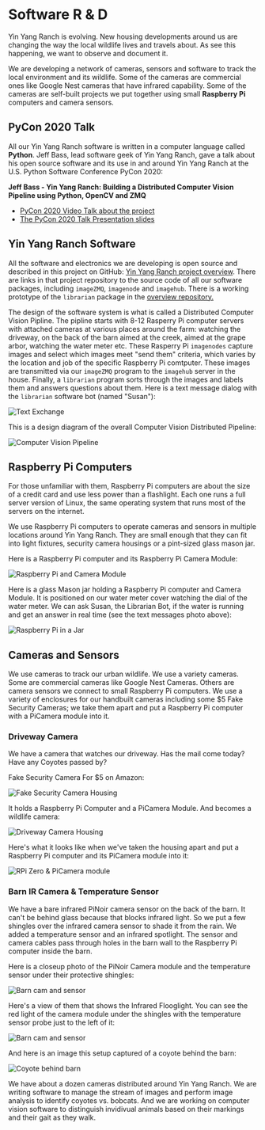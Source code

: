# Software R & D

Yin Yang Ranch is evolving. New housing developments around us are changing the
way the local wildlife lives and travels about. As see this happening, we want
to observe and document it.

We are developing a network of cameras, sensors and software to track the local 
environment and its wildlife. Some of the cameras are commercial ones like
Google Nest cameras that have infrared capability. Some of the cameras are 
self-built projects we put together using small **Raspberry Pi** computers and
camera sensors.

## PyCon 2020 Talk

All our Yin Yang Ranch software is written in a computer language called
**Python**. Jeff Bass, lead software geek of Yin Yang Ranch, gave a talk about his open source software
and its use in and around Yin Yang Ranch at the U.S. Python Software Conference
PyCon 2020:

**Jeff Bass - Yin Yang Ranch: Building a Distributed Computer
Vision Pipeline using Python, OpenCV and ZMQ**

- [PyCon 2020 Video Talk about the project](https://youtu.be/76GGZGneJZ4?t=2)
- [The PyCon 2020 Talk Presentation slides](https://speakerdeck.com/jeffbass/yin-yang-ranch-building-a-distributed-computer-vision-pipeline-using-python-opencv-and-zmq-17024000-4389-4bae-9e4d-16302d20a5b6)

## Yin Yang Ranch Software

All the software and electronics we are developing is open source and described in this project 
on GitHub: [Yin Yang Ranch project overview](https://github.com/jeffbass/yin-yang-ranch).
There are links in that project repository to the source code of all our software
packages, including `imageZMQ`, `imagenode` and `imagehub`. There is a working 
prototype of the `librarian` package in the [overview repository.](https://github.com/jeffbass/yin-yang-ranch) 

The design of the software system is what is called a Distributed Computer Vision
Pipline. The pipline starts with 8-12 Rasperry Pi computer servers with attached 
cameras at various places around the farm: watching the driveway, on the back of 
the barn aimed at the creek, aimed at the grape arbor, watching the water meter
etc. These Rasperry Pi `imagenodes` capture images and select which images
meet "send them" criteria, which varies by the location and job of the specific 
Raspberry Pi comtputer. These images are transmitted via our `imageZMQ` program
to the `imagehub` server in the house. Finally, a `librarian` program sorts
through the images and labels them and answers questions about them. Here is 
a text message dialog with the `librarian` software bot (named "Susan"): 

![Text Exchange](../images/text-messages.png)

This is a design diagram of the overall Computer Vision Distributed Pipeline:

![Computer Vision Pipeline](../images/CVpipeline.png)

## Raspberry Pi Computers

For those unfamiliar with them, Raspberry Pi computers are about the size of a 
credit card and use less power than a flashlight. Each one runs a full server version 
of Linux, the same operating system that runs most of the servers on the internet. 

We use Raspberry Pi computers to operate cameras and sensors in multiple 
locations around Yin Yang Ranch. They are small enough that they can fit into
light fixtures, security camera housings or a pint-sized glass mason jar.

Here is a Raspberry Pi computer and its Raspberry Pi Camera Module:

![Raspberry Pi and Camera Module](../images/rpi-w-rpi-cam.jpeg)

Here is a glass Mason jar holding a Raspberry Pi computer and Camera Module.
It is positioned on our water meter cover watching the dial of the 
water meter. We can ask Susan, the Librarian Bot, if the water is running 
and get an answer in real time (see the text messages photo above):

![Raspberry Pi in a Jar](../images/rpi-in-jar.jpeg)

## Cameras and Sensors

We use cameras to track our urban wildlife. We use a variety cameras. Some are
commercial cameras like Google Nest Cameras. Others are camera sensors we 
connect to small Raspberry Pi computers. We use a variety of enclosures for
our handbuilt cameras including some $5 Fake Security Cameras; we take them
apart and put a Raspberry Pi computer with a PiCamera module into it.

### Driveway Camera

We have a camera that watches our driveway. Has the mail come today? Have any
Coyotes passed by?

Fake Security Camera For $5 on Amazon:

![Fake Security Camera Housing](../images/camera-housing.jpg)

It holds a Raspberry Pi Computer and a PiCamera Module. And becomes a wildlife
camera: 

![Driveway Camera Housing](../images/camera-in-place-driveway.jpg)

Here's what it looks like when we've taken the housing apart and put a
Raspberry Pi computer and its PiCamera module into it:

![RPi Zero & PiCamera module](../images/RPi-Zero-in-case.jpg)

### Barn IR Camera & Temperature Sensor

We have a bare infrared PiNoir camera sensor on the back of the barn. It can't
be behind glass because that blocks infrared light. So we put a few shingles 
over the infrared camera sensor to shade it from the rain. We added 
a temperature sensor and an infrared spotlight. The sensor and camera cables 
pass through holes in the barn wall to the Raspberry Pi computer inside the barn.

Here is a closeup photo of the PiNoir Camera module and the temperature sensor 
under their protective shingles:

![Barn cam and sensor](../images/cam-sensor-closeup.jpg)

Here's a view of them that shows the Infrared Flooglight. You can see the red 
light of the camera module under the shingles with the temperature sensor probe 
just to the left of it: 

![Barn cam and sensor](../images/floodlight-cam-sensor.jpg)

And here is an image this setup captured of a coyote behind the barn:

![Coyote behind barn](../images/Coyote-Barn-2020-01-10.jpg)

We have about a dozen cameras distributed around Yin Yang Ranch. We are writing
software to manage the stream of images and perform image analysis to identify 
coyotes vs. bobcats. And we are working on computer vision software to
distinguish invidivual animals based on their markings and their gait as they walk.  

